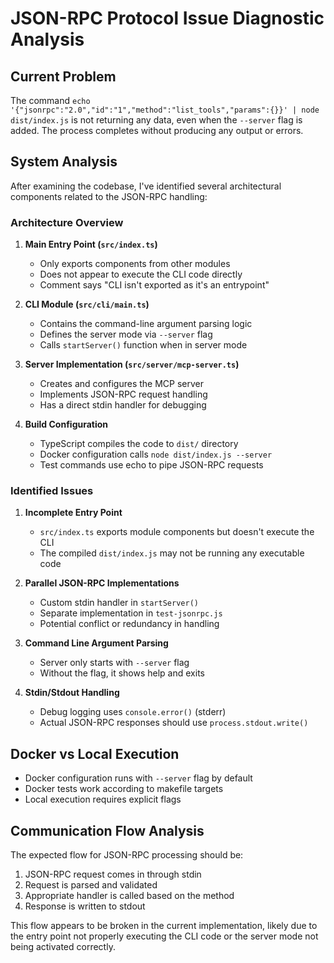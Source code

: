 # JSON-RPC Protocol Issue Diagnostic Analysis

## Current Problem

The command `echo '{"jsonrpc":"2.0","id":"1","method":"list_tools","params":{}}' | node dist/index.js` is not returning any data, even when the `--server` flag is added. The process completes without producing any output or errors.

## System Analysis

After examining the codebase, I've identified several architectural components related to the JSON-RPC handling:

### Architecture Overview

1. **Main Entry Point (`src/index.ts`)**
   - Only exports components from other modules
   - Does not appear to execute the CLI code directly
   - Comment says "CLI isn't exported as it's an entrypoint"

2. **CLI Module (`src/cli/main.ts`)**
   - Contains the command-line argument parsing logic
   - Defines the server mode via `--server` flag
   - Calls `startServer()` function when in server mode

3. **Server Implementation (`src/server/mcp-server.ts`)**
   - Creates and configures the MCP server
   - Implements JSON-RPC request handling
   - Has a direct stdin handler for debugging

4. **Build Configuration**
   - TypeScript compiles the code to `dist/` directory
   - Docker configuration calls `node dist/index.js --server`
   - Test commands use echo to pipe JSON-RPC requests

### Identified Issues

1. **Incomplete Entry Point**
   - `src/index.ts` exports module components but doesn't execute the CLI
   - The compiled `dist/index.js` may not be running any executable code

2. **Parallel JSON-RPC Implementations**
   - Custom stdin handler in `startServer()` 
   - Separate implementation in `test-jsonrpc.js`
   - Potential conflict or redundancy in handling

3. **Command Line Argument Parsing**
   - Server only starts with `--server` flag
   - Without the flag, it shows help and exits

4. **Stdin/Stdout Handling**
   - Debug logging uses `console.error()` (stderr)
   - Actual JSON-RPC responses should use `process.stdout.write()`

## Docker vs Local Execution

- Docker configuration runs with `--server` flag by default
- Docker tests work according to makefile targets
- Local execution requires explicit flags

## Communication Flow Analysis

The expected flow for JSON-RPC processing should be:

1. JSON-RPC request comes in through stdin
2. Request is parsed and validated
3. Appropriate handler is called based on the method
4. Response is written to stdout

This flow appears to be broken in the current implementation, likely due to the entry point not properly executing the CLI code or the server mode not being activated correctly.